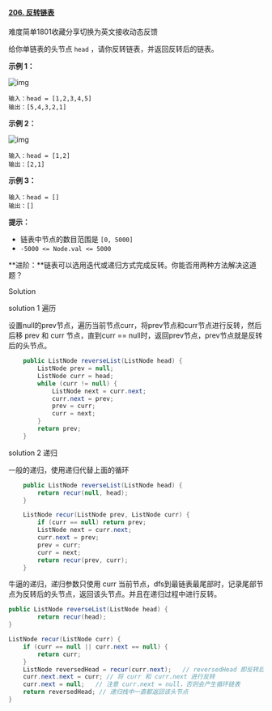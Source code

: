 #### [206. 反转链表](https://leetcode-cn.com/problems/reverse-linked-list/)

难度简单1801收藏分享切换为英文接收动态反馈

给你单链表的头节点 `head` ，请你反转链表，并返回反转后的链表。

 

**示例 1：**

![img](https://assets.leetcode.com/uploads/2021/02/19/rev1ex1.jpg)

```
输入：head = [1,2,3,4,5]
输出：[5,4,3,2,1]
```

**示例 2：**

![img](https://assets.leetcode.com/uploads/2021/02/19/rev1ex2.jpg)

```
输入：head = [1,2]
输出：[2,1]
```

**示例 3：**

```
输入：head = []
输出：[]
```

 

**提示：**

- 链表中节点的数目范围是 `[0, 5000]`
- `-5000 <= Node.val <= 5000`

 

**进阶：**链表可以选用迭代或递归方式完成反转。你能否用两种方法解决这道题？



Solution

solution 1  遍历

设置null的prev节点，遍历当前节点curr，将prev节点和curr节点进行反转，然后后移 prev 和 curr 节点，直到curr == null时，返回prev节点，prev节点就是反转后的头节点。

```java
    public ListNode reverseList(ListNode head) {
        ListNode prev = null;
        ListNode curr = head;
        while (curr != null) {
            ListNode next = curr.next;
            curr.next = prev;
            prev = curr;
            curr = next;
        }
        return prev;
    }
```

solution 2 递归

一般的递归，使用递归代替上面的循环

```java
    public ListNode reverseList(ListNode head) {
        return recur(null, head);
    }

    ListNode recur(ListNode prev, ListNode curr) {
        if (curr == null) return prev;
        ListNode next = curr.next;
        curr.next = prev;
        prev = curr;
        curr = next;
        return recur(prev, curr);
    }
```

牛逼的递归，递归参数只使用 curr 当前节点，dfs到最链表最尾部时，记录尾部节点为反转后的头节点，返回该头节点。并且在递归过程中进行反转。

```java
public ListNode reverseList(ListNode head) {
        return recur(head);
}

ListNode recur(ListNode curr) {
    if (curr == null || curr.next == null) {
        return curr;
    }
    ListNode reversedHead = recur(curr.next);	// reversedHead 即反转后的链表头节点
    curr.next.next = curr; // 将 curr 和 curr.next 进行反转
    curr.next = null;	// 注意 curr.next = null，否则会产生循环链表
    return reversedHead; // 递归栈中一直都返回该头节点
}
```

